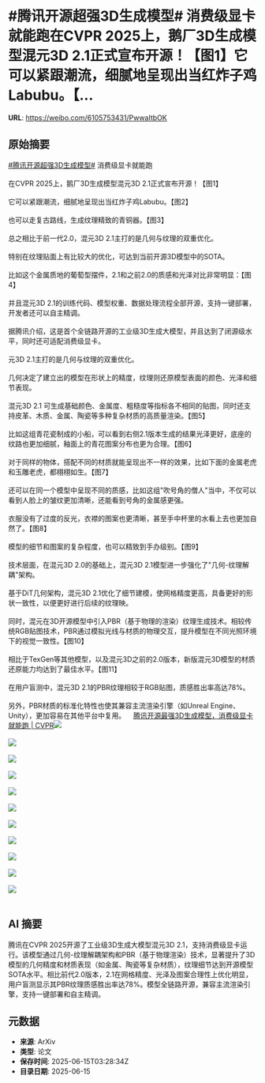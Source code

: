 # #腾讯开源超强3D生成模型# 消费级显卡就能跑在CVPR 2025上，鹅厂3D生成模型混元3D 2.1正式宣布开源！【图1】它可以紧跟潮流，细腻地呈现出当红炸子鸡Labubu。【...

**URL**: https://weibo.com/6105753431/PwwaItbOK

## 原始摘要

<a href="https://m.weibo.cn/search?containerid=231522type%3D1%26t%3D10%26q%3D%23%E8%85%BE%E8%AE%AF%E5%BC%80%E6%BA%90%E8%B6%85%E5%BC%BA3D%E7%94%9F%E6%88%90%E6%A8%A1%E5%9E%8B%23&amp;extparam=%23%E8%85%BE%E8%AE%AF%E5%BC%80%E6%BA%90%E8%B6%85%E5%BC%BA3D%E7%94%9F%E6%88%90%E6%A8%A1%E5%9E%8B%23" data-hide=""><span class="surl-text">#腾讯开源超强3D生成模型#</span></a> 消费级显卡就能跑<br><br>在CVPR 2025上，鹅厂3D生成模型混元3D 2.1正式宣布开源！【图1】<br><br>它可以紧跟潮流，细腻地呈现出当红炸子鸡Labubu。【图2】<br><br>也可以走复古路线，生成纹理精致的青铜器。【图3】<br><br>总之相比于前一代2.0，混元3D 2.1主打的是几何与纹理的双重优化。<br><br>特别在纹理贴面上有比较大的优化，可达到当前开源3D模型中的SOTA。<br><br>比如这个金属质地的葡萄型摆件，2.1和之前2.0的质感和光泽对比非常明显：【图4】<br><br>并且混元3D 2.1的训练代码、模型权重、数据处理流程全部开源，支持一键部署，开发者还可以自主精调。<br><br>据腾讯介绍，这是首个全链路开源的工业级3D生成大模型，并且达到了闭源级水平，同时还可适配消费级显卡。<br><br>元3D 2.1主打的是几何与纹理的双重优化。<br><br>几何决定了建立出的模型在形状上的精度，纹理则还原模型表面的颜色、光泽和细节表现。<br><br>混元3D 2.1 可生成基础颜色、金属度、粗糙度等指标各不相同的贴图，同时还支持皮革、木质、金属、陶瓷等多种复杂材质的高质量渲染。【图5】<br><br>比如这组青花瓷制成的小船，可以看到右侧2.1版本生成的结果光泽更好，底座的纹路也更加细腻，釉面上的青花图案分布也更为合理。【图6】<br><br>对于同样的物体，搭配不同的材质就能呈现出不一样的效果，比如下面的金属老虎和玉雕老虎，都栩栩如生。【图7】<br><br>还可以在同一个模型中呈现不同的质感，比如这组"吹号角的僧人"当中，不仅可以看到人脸上的皱纹更加清晰，还能看到号角的金属感更强。<br><br>衣服没有了过度的反光，衣襟的图案也更清晰，甚至手中杯里的水看上去也更加自然了。【图8】<br><br>模型的细节和图案的复杂程度，也可以精致到手办级别。【图9】<br><br>技术层面，在混元3D 2.0的基础上，混元3D 2.1模型进一步强化了"几何-纹理解耦"架构。<br><br>基于DiT几何架构，混元3D 2.1优化了细节建模，使网格精度更高，具备更好的形状一致性，以便更好进行后续的纹理映。<br><br>同时，混元在3D开源模型中引入PBR（基于物理的渲染）纹理生成技术。相较传统RGB贴图技术，PBR通过模拟光线与材质的物理交互，提升模型在不同光照环境下的视觉一致性。【图10】<br><br>相比于TexGen等其他模型，以及混元3D之前的2.0版本，新版混元3D模型的材质还原能力均达到了最佳水平。【图11】<br><br>在用户盲测中，混元3D 2.1的PBR纹理相较于RGB贴图，质感胜出率高达78%。<br><br>另外，PBR材质的标准化特性也使其兼容主流渲染引擎（如Unreal Engine、Unity），更加容易在其他平台中复用。<a href="https://weibo.cn/sinaurl?u=https%3A%2F%2Fmp.weixin.qq.com%2Fs%2FzZXK9dCwDR8l8f-_hBMaIQ" data-hide=""><span class="url-icon"><img style="width: 1rem;height: 1rem" src="https://h5.sinaimg.cn/upload/2015/09/25/3/timeline_card_small_web_default.png" referrerpolicy="no-referrer"></span><span class="surl-text">腾讯开源最强3D生成模型，消费级显卡就能跑 | CVPR</span></a><img style="" src="https://tvax3.sinaimg.cn/large/006Fd7o3ly1i2f0wlcr1vj30u00mih3w.jpg" referrerpolicy="no-referrer"><br><br><img style="" src="https://tvax3.sinaimg.cn/large/006Fd7o3ly1i2f0vlyrrdg30ii0ginpd.gif" referrerpolicy="no-referrer"><br><br><img style="" src="https://tvax3.sinaimg.cn/large/006Fd7o3ly1i2f0vm9wezg30ii0gihdu.gif" referrerpolicy="no-referrer"><br><br><img style="" src="https://tvax3.sinaimg.cn/large/006Fd7o3ly1i2f0vldk2dg30i60947wh.gif" referrerpolicy="no-referrer"><br><br><img style="" src="https://tvax4.sinaimg.cn/large/006Fd7o3ly1i2f0vleegkj30yc0osqnf.jpg" referrerpolicy="no-referrer"><br><br><img style="" src="https://tvax4.sinaimg.cn/large/006Fd7o3ly1i2f0vl9n14g30i60947wh.gif" referrerpolicy="no-referrer"><br><br><img style="" src="https://tvax3.sinaimg.cn/large/006Fd7o3ly1i2f0vlq39wg30i6094e81.gif" referrerpolicy="no-referrer"><br><br><img style="" src="https://tvax4.sinaimg.cn/large/006Fd7o3ly1i2f0vlrw2mg30i6094hdt.gif" referrerpolicy="no-referrer"><br><br><img style="" src="https://tvax4.sinaimg.cn/large/006Fd7o3ly1i2f0vkptvng30i6094hci.gif" referrerpolicy="no-referrer"><br><br><img style="" src="https://tvax2.sinaimg.cn/large/006Fd7o3ly1i2f0vkyuptj30xu0scdzj.jpg" referrerpolicy="no-referrer"><br><br><img style="" src="https://tvax3.sinaimg.cn/large/006Fd7o3ly1i2f0vicr8aj30xi084wha.jpg" referrerpolicy="no-referrer"><br><br>

## AI 摘要

腾讯在CVPR 2025开源了工业级3D生成大模型混元3D 2.1，支持消费级显卡运行。该模型通过几何-纹理解耦架构和PBR（基于物理渲染）技术，显著提升了3D模型的几何精度和材质表现（如金属、陶瓷等复杂材质），纹理细节达到开源模型SOTA水平。相比前代2.0版本，2.1在网格精度、光泽及图案合理性上优化明显，用户盲测显示其PBR纹理质感胜出率达78%。模型全链路开源，兼容主流渲染引擎，支持一键部署和自主精调。

## 元数据

- **来源**: ArXiv
- **类型**: 论文
- **保存时间**: 2025-06-15T03:28:34Z
- **目录日期**: 2025-06-15
